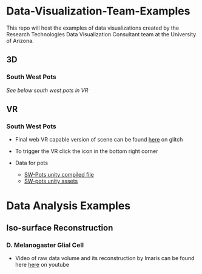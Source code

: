 # Data-Visualization-Team-Examples
This repo will host the examples of data visualizations created by the Research Technologies Data Visualization Consultant team at the University of Arizona.

## 3D


### South West Pots

*See below south west pots in VR*

## VR

### South West Pots

* Final web VR capable version of scene can be found [here](https://jewel-dingo.glitch.me) on glitch
* To trigger the VR click the icon in the bottom right corner

* Data for pots 
  * [SW-Pots unity compiled file](https://drive.google.com/drive/folders/15X2RFoWnB7OCphnI6eU6I5GFCBrPQgx5?usp=sharing)
  * [SW-pots unity assets](https://drive.google.com/open?id=1YRVeARvfWSjvlJXniAM7Ag2USGwxo81T)

# Data Analysis Examples
## Iso-surface Reconstruction
### D. Melanogaster Glial Cell
* Video of raw data volume and its reconstruction by Imaris can be found here [here](https://youtu.be/mmG_22AdiqI) on youtube
